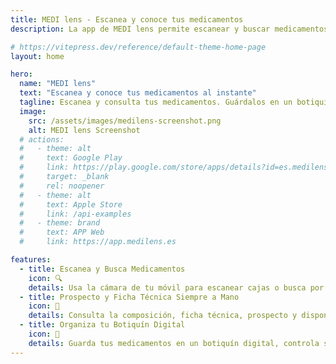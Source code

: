 ```yaml
---
title: MEDI lens - Escanea y conoce tus medicamentos
description: La app de MEDI lens permite escanear y buscar medicamentos, acceder a su prospecto y ficha técnica, ver composiciones, necesidad de receta, así como guardar en un botiquín digital tus medicamentos y recibir notificaciones sobre su fecha próxima de caducidad.

# https://vitepress.dev/reference/default-theme-home-page
layout: home

hero:
  name: "MEDI lens"
  text: "Escanea y conoce tus medicamentos al instante"
  tagline: Escanea y consulta tus medicamentos. Guárdalos en un botiquín digital, recibe alertas antes de que caduquen y accede siempre a la información oficial de la AEMPS.
  image:
    src: /assets/images/medilens-screenshot.png
    alt: MEDI lens Screenshot
  # actions:
  #   - theme: alt
  #     text: Google Play
  #     link: https://play.google.com/store/apps/details?id=es.medilens.app&utm_source=medilens_website&utm_medium=referral&utm_campaign=home_cta
  #     target: _blank 
  #     rel: noopener
  #   - theme: alt
  #     text: Apple Store
  #     link: /api-examples
  #   - theme: brand
  #     text: APP Web
  #     link: https://app.medilens.es

features:
  - title: Escanea y Busca Medicamentos
    icon: 🔍
    details: Usa la cámara de tu móvil para escanear cajas o busca por nombre y accede al instante a toda la información oficial de tus medicamentos. Rápido, sencillo y desde dónde tú quieras.
  - title: Prospecto y Ficha Técnica Siempre a Mano
    icon: 💊
    details: Consulta la composición, ficha técnica, prospecto y disponibilidad global de cualquier medicamento. Toda la información, actualizada y accesible cuando la necesites.
  - title: Organiza tu Botiquín Digital
    icon: 🧰
    details: Guarda tus medicamentos en un botiquín digital, controla su fecha de caducidad y recibe avisos antes de que caduquen. Lleva un seguimiento claro y evita sorpresas.
---
```


